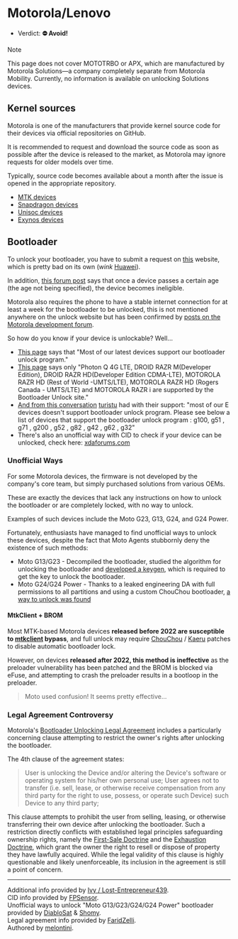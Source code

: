 # Motorola/Lenovo

- Verdict: **⛔ Avoid!**

> [!NOTE]
> This page does not cover MOTOTRBO or APX, which are manufactured by Motorola Solutions—a company completely separate from Motorola Mobility. Currently, no information is available on unlocking Solutions devices.

## Kernel sources
Motorola is one of the manufacturers that provide kernel source code for their devices via official repositories on GitHub.

It is recommended to request and download the source code as soon as possible after the device is released to the market, as Motorola may ignore requests for older models over time. 

Typically, source code becomes available about a month after the issue is opened in the appropriate repository.

- [MTK devices](https://github.com/MotorolaMobilityLLC/kernel-mtk)
- [Snapdragon devices](https://github.com/MotorolaMobilityLLC/kernel-msm)
- [Unisoc devices](https://github.com/MotorolaMobilityLLC/kernel-sprd)
- [Exynos devices](https://github.com/MotorolaMobilityLLC/kernel-slsi)

## Bootloader
To unlock your bootloader, you have to submit a request on [this][Unlock Code Website] website, which is pretty bad on its own (*wink* [Huawei](../huawei/README.md)). 

In addition, [this forum post][Old devices ineligible] says that once a device passes a certain age (the age not being specified), the device becomes ineligible.

Motorola also requires the phone to have a stable internet connection for at least a week for the bootloader to be unlocked, this is not mentioned anywhere on the unlock website but has been confirmed by [posts on the Motorola development forum][Connection Required].

So how do you know if your device is unlockable? Well...

* [This page][Most Devices] says that "Most of our latest devices support our bootloader unlock program."
* [This page][Some Devices] says only "Photon Q 4G LTE, DROID RAZR M(Developer Edition), DROID RAZR HD(Developer Edition CDMA-LTE), MOTOROLA RAZR HD (Rest of World -UMTS/LTE), MOTOROLA RAZR HD (Rogers Canada - UMTS/LTE) and MOTOROLA RAZR i are supported by the Bootloader Unlock site."
* [And from this conversation][turistu's post] [turistu](https://github.com/turistu) had with their support: "most of our E devices doesn't support bootloader unlock program. Please see below a list of devices that support the bootloader unlock program : g100, g51 , g71 , g200 , g52 , g82 , g42 , g62 , g32"
* There's also an unofficial way with CID to check if your device can be unlocked, check here: [xdaforums.com][CID check]

### Unofficial Ways
For some Motorola devices, the firmware is not developed by the company's core team, but simply purchased solutions from various OEMs.

These are exactly the devices that lack any instructions on how to unlock the bootloader or are completely locked, with no way to unlock. 

Examples of such devices include the Moto G23, G13, G24, and G24 Power. 

Fortunately, enthusiasts have managed to find unofficial ways to unlock these devices, despite the fact that Moto Agents stubbornly deny the existence of such methods:
* Moto G13/G23 - Decompiled the bootloader, studied the algorithm for unlocking the bootloader and [developed a keygen](https://penangf.fuckyoumoto.xyz/docs/dev/bootloader), which is required to get the key to unlock the bootloader.
* Moto G24/G24 Power - Thanks to a leaked engineering DA with full permissions to all partitions and using a custom ChouChou bootloader, [a way to unlock was found](https://fogorow.fuckyoumoto.xyz/docs/dev/bootloader)

#### MtkClient + BROM
Most MTK-based Motorola devices **released before 2022 are susceptible to [mtkclient](https://github.com/bkerler/mtkclient) bypass**, and full unlock may require [ChouChou](https://github.com/R0rt1z2/chouchou) / [Kaeru](https://github.com/R0rt1z2/kaeru) patches to disable automatic bootloader lock.

However, on devices **released after 2022, this method is ineffective** as the preloader vulnerability has been patched and the BROM is blocked via eFuse, and attempting to crash the preloader results in a bootloop in the preloader.

> Moto used confusion! It seems pretty effective...

### Legal Agreement Controversy

Motorola's [Bootloader Unlocking Legal Agreement][Bootloader Unlocking Legal Agreement] includes a particularly concerning clause attempting to restrict the owner's rights after unlocking the bootloader.

The 4th clause of the agreement states:

> User is unlocking the Device and/or altering the Device's software or operating system for his/her own personal use; User agrees not to transfer (i.e. sell, lease, or otherwise receive compensation from any third party for the right to use, possess, or operate such Device) such Device to any third party;

This clause attempts to prohibit the user from selling, leasing, or otherwise transferring their own device after unlocking the bootloader. Such a restriction directly conflicts with established legal principles safeguarding ownership rights, namely the [First-Sale Doctrine][First-Sale Doctrine] and the [Exhaustion Doctrine][Exhaustion Doctrine], which grant the owner the right to resell or dispose of property they have lawfully acquired. While the legal validity of this clause is highly questionable and likely unenforceable, its inclusion in the agreement is still a point of concern.

***
Additional info provided by [Ivy / Lost-Entrepreneur439](https://github.com/Lost-Entrepreneur439).<br/>
CID info provided by [FPSensor](https://github.com/FPSensor).<br/>
Unofficial ways to unlock "Moto G13/G23/G24/G24 Power" bootloader provided by [DiabloSat](https://github.com/progzone122) & [Shomy](https://github.com/shomykohai).<br/>
Legal agreement info provided by [FaridZelli](https://github.com/FaridZelli).<br/>
Authored by [melontini](https://github.com/melontini).

[Bootloader Unlocking Legal Agreement]:https://en-us.support.motorola.com/ci/fattach/get/741421/1385047216/redirect/1/filename/Boot_revised.pdf
[First-Sale Doctrine]:https://en.wikipedia.org/wiki/First-sale_doctrine
[Exhaustion Doctrine]:https://en.wikipedia.org/wiki/Exhaustion_doctrine_under_U.S._law
[Unlock Code Website]:https://en-us.support.motorola.com/app/standalone/bootloader/unlock-your-device-b
[Most Devices]:https://en-us.support.motorola.com/app/answers/detail/a_id/87215
[Some Devices]:https://en-us.support.motorola.com/app/standalone/bootloader/unlock-your-device-a
[turistu's post]:https://xdaforums.com/t/how-to-guide-unlocking-using-deeptest-gdpr.4585829/post-88734665
[CID check]:https://xdaforums.com/t/guide-un-locking-motorola-bootloader.4079111/post-85375429
[Connection Required]:https://forums.lenovo.com/topic/findpost/15261/5289637/6254146
[Old devices ineligible]:https://forums.lenovo.com/t5/MOTOROLA-Android-Developer-Community/Your-device-does-not-qualify-for-bootloader-unlocking/m-p/5234690?page=3#6297769

